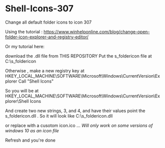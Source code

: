 # Shell-Icons-307
Change all default folder icons to icon 307

Using the tutorial :
https://www.winhelponline.com/blog/change-open-folder-icon-explorer-and-registry-editor/

Or my tutorial here:

download the .dll file from THIS REPOSITORY
Put the s_foldericon file at C:\s_foldericon

Otherwise , make a new registry key at HKEY_LOCAL_MACHINE\SOFTWARE\Microsoft\Windows\CurrentVersion\Explorer 
Call "Shell Icons"

So you will be at HKEY_LOCAL_MACHINE\SOFTWARE\Microsoft\Windows\CurrentVersion\Explorer\Shell Icons

And create two new strings, 3, and 4, and have their values point the s_foldericon.dll . So it will look like C:\s_foldericon.dll

or replace with a cusotom icon.ico ... *Will only work on some versions of windows 10 as an icon file*

Refresh and you're done
